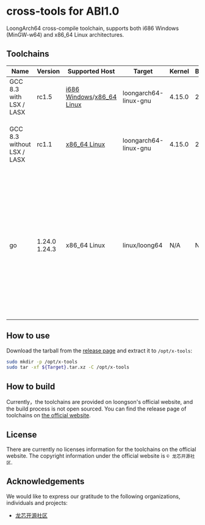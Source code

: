 # cross-tools for ABI1.0

LoongArch64 cross-compile toolchain, supports both i686 Windows (MinGW-w64) and x86_64 Linux architectures.

## Toolchains

| Name                       | Version | Supported Host                                                                                                                                                                                                                                                                                                                             | Target                | Kernel | Binutils | GCC   | Libc(glibc) | Note                                                        |
| -------------------------- | ------- | ------------------------------------------------------------------------------------------------------------------------------------------------------------------------------------------------------------------------------------------------------------------------------------------------------------------------------------------ | --------------------- | ------ | -------- | ----- | ----------- | ----------------------------------------------------------- |
| GCC 8.3 with LSX / LASX    | rc1.5   | [i686 Windows](https://github.com/loong64/loong64-abi1.0-toolchains/releases/download/20250722/loongson-gnu-toolchain-8.3-i686-mingw-loongarch64-linux-gnu-rc1.6.zip)/[x86_64 Linux](https://github.com/loong64/loong64-abi1.0-toolchains/releases/download/20250722/loongson-gnu-toolchain-8.3-x86_64-loongarch64-linux-gnu-rc1.6.tar.xz) | loongarch64-linux-gnu | 4.15.0 | 2.31     | 8.3.0 | 2.28        | Only support `lp64d` glibc ABI                              |
| GCC 8.3 without LSX / LASX | rc1.1   | [x86_64 Linux](https://github.com/loong64/loong64-abi1.0-toolchains/releases/download/20250722/loongson-gnu-toolchain-8.3.novec-x86_64-loongarch64-linux-gnu-rc1.1.tar.xz)                                                                                                                                                                 | loongarch64-linux-gnu | 4.15.0 | 2.31     | 8.3.0 | 2.28        | Only support `lp64d` glibc ABI, no vector extension support |
| go | 1.24.0 1.24.3 | x86_64 Linux | linux/loong64 |  N/A | N/A     | N/A | N/A        | Share the same target with office go, which only support ABI2.0. Always clear the build cache before building for another ABI target!|

## How to use

Download the tarball from the [release page](https://github.com/loong64/cross-tools/releases) and extract it to `/opt/x-tools`:

```sh
sudo mkdir -p /opt/x-tools
sudo tar -xf ${Target}.tar.xz -C /opt/x-tools
```

## How to build

Currently，the toolchains are provided on loongson's official website, and the build process is not open sourced. You can find the release page of toolchains on [the official website](https://www.loongnix.cn/zh/toolchain/GNU/).

## License

There are currently no licenses information for the toolchains on the official website. The copyright information under the official website is `© 龙芯开源社区`.

## Acknowledgements

We would like to express our gratitude to the following organizations, individuals and projects:

- [龙芯开源社区](https://www.loongnix.cn/)
